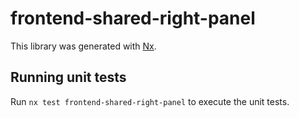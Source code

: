 # frontend-shared-right-panel

This library was generated with [Nx](https://nx.dev).

## Running unit tests

Run `nx test frontend-shared-right-panel` to execute the unit tests.
